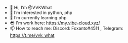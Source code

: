 - 👋 Hi, I’m @VVKWhat
- 👀 I’m interested in python, php
- 🌱 I’m currently learning php
- 😎 I'm work here: https://my.vibe-cloud.xyz/
- 📫 How to reach me: Discord: Foxanto#4511 , Telegram: https://t.me/vvk_what
<!--- 💞️ I’m looking to collaborate on alone --->
<!---
VVKWhat/VVKWhat is a ✨ special ✨ repository because its `README.md` (this file) appears on your GitHub profile.
You can click the Preview link to take a look at your changes.
--->
